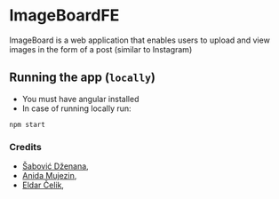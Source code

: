 # ImageBoardFE

ImageBoard is a web application that enables users to upload and view images in the form of a post (similar to Instagram)

## Running the app (`locally`)
- You must have angular installed
- In case of running locally run:

```
npm start
```

### Credits


- [Šabović Dženana](https://github.com/dsabovic1), 
- [Anida Mujezin](https://github.com/anida21),
- [Eldar Čelik](https://github.com/eldarcelik),
